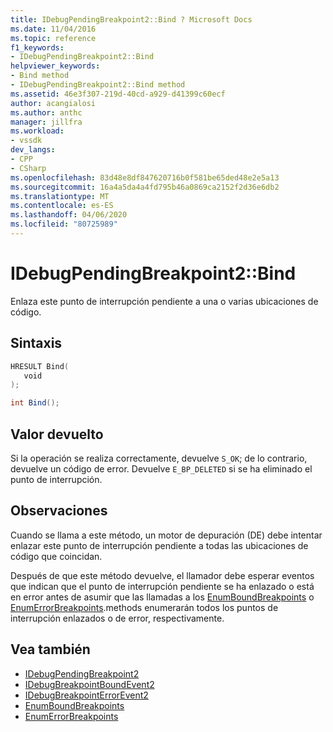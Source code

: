```yaml
---
title: IDebugPendingBreakpoint2::Bind ? Microsoft Docs
ms.date: 11/04/2016
ms.topic: reference
f1_keywords:
- IDebugPendingBreakpoint2::Bind
helpviewer_keywords:
- Bind method
- IDebugPendingBreakpoint2::Bind method
ms.assetid: 46e3f307-219d-40cd-a929-d41399c60ecf
author: acangialosi
ms.author: anthc
manager: jillfra
ms.workload:
- vssdk
dev_langs:
- CPP
- CSharp
ms.openlocfilehash: 83d48e8df847620716b0f581be65ded48e2e5a13
ms.sourcegitcommit: 16a4a5da4a4fd795b46a0869ca2152f2d36e6db2
ms.translationtype: MT
ms.contentlocale: es-ES
ms.lasthandoff: 04/06/2020
ms.locfileid: "80725989"
---
```

# <a name="idebugpendingbreakpoint2bind"></a>IDebugPendingBreakpoint2::Bind
Enlaza este punto de interrupción pendiente a una o varias ubicaciones de código.

## <a name="syntax"></a>Sintaxis

```cpp
HRESULT Bind( 
   void 
);
```

```csharp
int Bind();
```

## <a name="return-value"></a>Valor devuelto
 Si la operación se realiza correctamente, devuelve `S_OK`; de lo contrario, devuelve un código de error. Devuelve `E_BP_DELETED` si se ha eliminado el punto de interrupción.

## <a name="remarks"></a>Observaciones
 Cuando se llama a este método, un motor de depuración (DE) debe intentar enlazar este punto de interrupción pendiente a todas las ubicaciones de código que coincidan.

 Después de que este método devuelve, el llamador debe esperar eventos que indican que el punto de interrupción pendiente se ha enlazado o está en error antes de asumir que las llamadas a los [EnumBoundBreakpoints](../../../extensibility/debugger/reference/idebugpendingbreakpoint2-enumboundbreakpoints.md) o [EnumErrorBreakpoints](../../../extensibility/debugger/reference/idebugpendingbreakpoint2-enumerrorbreakpoints.md).methods enumerarán todos los puntos de interrupción enlazados o de error, respectivamente.

## <a name="see-also"></a>Vea también
- [IDebugPendingBreakpoint2](../../../extensibility/debugger/reference/idebugpendingbreakpoint2.md)
- [IDebugBreakpointBoundEvent2](../../../extensibility/debugger/reference/idebugbreakpointboundevent2.md)
- [IDebugBreakpointErrorEvent2](../../../extensibility/debugger/reference/idebugbreakpointerrorevent2.md)
- [EnumBoundBreakpoints](../../../extensibility/debugger/reference/idebugpendingbreakpoint2-enumboundbreakpoints.md)
- [EnumErrorBreakpoints](../../../extensibility/debugger/reference/idebugpendingbreakpoint2-enumerrorbreakpoints.md)
